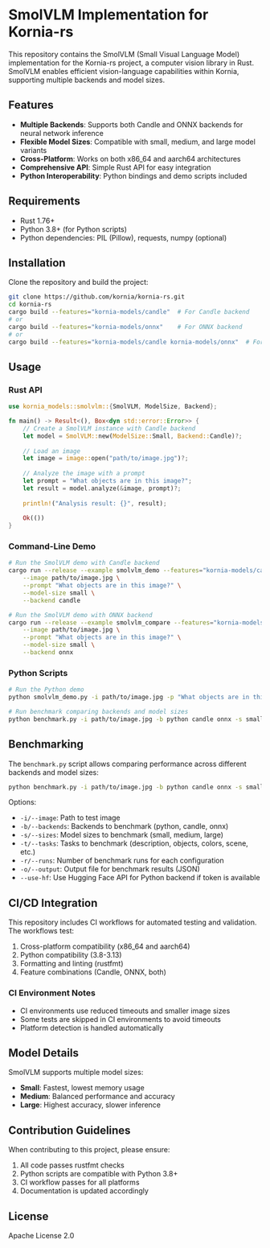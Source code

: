 # SmolVLM Implementation for Kornia-rs

This repository contains the SmolVLM (Small Visual Language Model) implementation for the Kornia-rs project, a computer vision library in Rust. SmolVLM enables efficient vision-language capabilities within Kornia, supporting multiple backends and model sizes.

## Features

- **Multiple Backends**: Supports both Candle and ONNX backends for neural network inference
- **Flexible Model Sizes**: Compatible with small, medium, and large model variants
- **Cross-Platform**: Works on both x86_64 and aarch64 architectures
- **Comprehensive API**: Simple Rust API for easy integration
- **Python Interoperability**: Python bindings and demo scripts included

## Requirements

- Rust 1.76+
- Python 3.8+ (for Python scripts)
- Python dependencies: PIL (Pillow), requests, numpy (optional)

## Installation

Clone the repository and build the project:

```bash
git clone https://github.com/kornia/kornia-rs.git
cd kornia-rs
cargo build --features="kornia-models/candle"  # For Candle backend
# or
cargo build --features="kornia-models/onnx"    # For ONNX backend
# or
cargo build --features="kornia-models/candle kornia-models/onnx"  # For both backends
```

## Usage

### Rust API

```rust
use kornia_models::smolvlm::{SmolVLM, ModelSize, Backend};

fn main() -> Result<(), Box<dyn std::error::Error>> {
    // Create a SmolVLM instance with Candle backend
    let model = SmolVLM::new(ModelSize::Small, Backend::Candle)?;
    
    // Load an image
    let image = image::open("path/to/image.jpg")?;
    
    // Analyze the image with a prompt
    let prompt = "What objects are in this image?";
    let result = model.analyze(&image, prompt)?;
    
    println!("Analysis result: {}", result);
    
    Ok(())
}
```

### Command-Line Demo

```bash
# Run the SmolVLM demo with Candle backend
cargo run --release --example smolvlm_demo --features="kornia-models/candle" -- \
    --image path/to/image.jpg \
    --prompt "What objects are in this image?" \
    --model-size small \
    --backend candle

# Run the SmolVLM demo with ONNX backend
cargo run --release --example smolvlm_compare --features="kornia-models/onnx" -- \
    --image path/to/image.jpg \
    --prompt "What objects are in this image?" \
    --model-size small \
    --backend onnx
```

### Python Scripts

```bash
# Run the Python demo 
python smolvlm_demo.py -i path/to/image.jpg -p "What objects are in this image?" -s small

# Run benchmark comparing backends and model sizes
python benchmark.py -i path/to/image.jpg -b python candle onnx -s small medium -t objects scene
```

## Benchmarking

The `benchmark.py` script allows comparing performance across different backends and model sizes:

```bash
python benchmark.py -i path/to/image.jpg -b python candle onnx -s small medium -t objects scene -r 3 -o benchmark_results.json
```

Options:
- `-i/--image`: Path to test image
- `-b/--backends`: Backends to benchmark (python, candle, onnx)
- `-s/--sizes`: Model sizes to benchmark (small, medium, large)
- `-t/--tasks`: Tasks to benchmark (description, objects, colors, scene, etc.)
- `-r/--runs`: Number of benchmark runs for each configuration
- `-o/--output`: Output file for benchmark results (JSON)
- `--use-hf`: Use Hugging Face API for Python backend if token is available

## CI/CD Integration

This repository includes CI workflows for automated testing and validation. The workflows test:

1. Cross-platform compatibility (x86_64 and aarch64)
2. Python compatibility (3.8-3.13)
3. Formatting and linting (rustfmt)
4. Feature combinations (Candle, ONNX, both)

### CI Environment Notes

- CI environments use reduced timeouts and smaller image sizes
- Some tests are skipped in CI environments to avoid timeouts
- Platform detection is handled automatically

## Model Details

SmolVLM supports multiple model sizes:

- **Small**: Fastest, lowest memory usage
- **Medium**: Balanced performance and accuracy
- **Large**: Highest accuracy, slower inference

## Contribution Guidelines

When contributing to this project, please ensure:

1. All code passes rustfmt checks
2. Python scripts are compatible with Python 3.8+
3. CI workflow passes for all platforms
4. Documentation is updated accordingly

## License

Apache License 2.0
